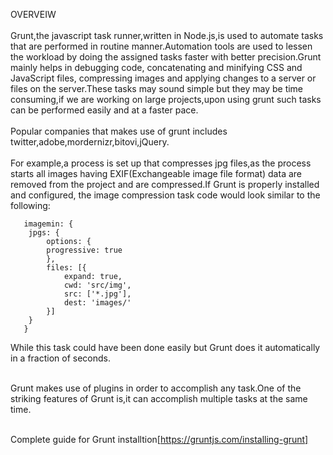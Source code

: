 OVERVEIW<br><br>
Grunt,the javascript task runner,written in Node.js,is used to automate tasks that are performed in routine manner.Automation tools are used to lessen the workload by doing the assigned tasks faster with better precision.Grunt mainly helps in debugging code, concatenating and minifying CSS and JavaScript files, compressing images and applying changes to a server or files on the server.These tasks may sound simple but they may be time consuming,if we are working on large projects,upon using grunt such tasks can be performed easily and at a faster pace.<br><br>
Popular companies that makes use of grunt includes twitter,adobe,mordernizr,bitovi,jQuery.<br><br>
For example,a process is set up that compresses jpg files,as the process starts all images having EXIF(Exchangeable image file format) data are removed from the project and are compressed.If Grunt is properly installed and configured, the image compression task code would look similar to the following:<br>
   
       imagemin: {
        jpgs: {
            options: {
            progressive: true
            },
            files: [{
                expand: true,
                cwd: 'src/img',
                src: ['*.jpg'],
                dest: 'images/'
            }]
        }
       }
While this task could have been done easily but Grunt does it automatically in a fraction of seconds.<br><br>

Grunt makes use of plugins in order to accomplish any task.One of the striking features of Grunt is,it can accomplish multiple tasks at the same time.<br><br>

Complete guide for Grunt installtion[https://gruntjs.com/installing-grunt]
